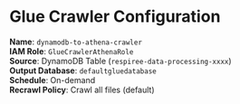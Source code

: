 # Glue Crawler Configuration

**Name**: `dynamodb-to-athena-crawler`  
**IAM Role**: `GlueCrawlerAthenaRole`  
**Source**: DynamoDB Table (`respiree-data-processing-xxxx`)  
**Output Database**: `defaultgluedatabase`  
**Schedule**: On-demand  
**Recrawl Policy**: Crawl all files (default)
